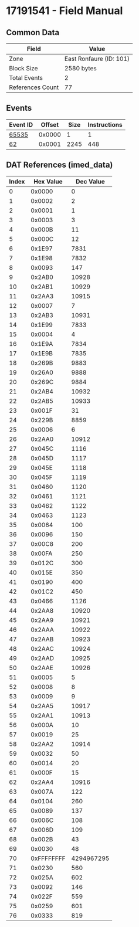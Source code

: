 # 17191541 - Field Manual

## Common Data

| Field            | Value                   |
|------------------|-------------------------|
| Zone             | East Ronfaure (ID: 101) |
| Block Size       | 2580 bytes              |
| Total Events     | 2                       |
| References Count | 77                      |

## Events

| Event ID            | Offset   |   Size |   Instructions |
|---------------------|----------|--------|----------------|
| [65535](./65535.md) | 0x0000   |      1 |              1 |
| [62](./62.md)       | 0x0001   |   2245 |            448 |

## DAT References (imed_data)

|   Index | Hex Value   |   Dec Value |
|---------|-------------|-------------|
|       0 | 0x0000      |           0 |
|       1 | 0x0002      |           2 |
|       2 | 0x0001      |           1 |
|       3 | 0x0003      |           3 |
|       4 | 0x000B      |          11 |
|       5 | 0x000C      |          12 |
|       6 | 0x1E97      |        7831 |
|       7 | 0x1E98      |        7832 |
|       8 | 0x0093      |         147 |
|       9 | 0x2AB0      |       10928 |
|      10 | 0x2AB1      |       10929 |
|      11 | 0x2AA3      |       10915 |
|      12 | 0x0007      |           7 |
|      13 | 0x2AB3      |       10931 |
|      14 | 0x1E99      |        7833 |
|      15 | 0x0004      |           4 |
|      16 | 0x1E9A      |        7834 |
|      17 | 0x1E9B      |        7835 |
|      18 | 0x269B      |        9883 |
|      19 | 0x26A0      |        9888 |
|      20 | 0x269C      |        9884 |
|      21 | 0x2AB4      |       10932 |
|      22 | 0x2AB5      |       10933 |
|      23 | 0x001F      |          31 |
|      24 | 0x229B      |        8859 |
|      25 | 0x0006      |           6 |
|      26 | 0x2AA0      |       10912 |
|      27 | 0x045C      |        1116 |
|      28 | 0x045D      |        1117 |
|      29 | 0x045E      |        1118 |
|      30 | 0x045F      |        1119 |
|      31 | 0x0460      |        1120 |
|      32 | 0x0461      |        1121 |
|      33 | 0x0462      |        1122 |
|      34 | 0x0463      |        1123 |
|      35 | 0x0064      |         100 |
|      36 | 0x0096      |         150 |
|      37 | 0x00C8      |         200 |
|      38 | 0x00FA      |         250 |
|      39 | 0x012C      |         300 |
|      40 | 0x015E      |         350 |
|      41 | 0x0190      |         400 |
|      42 | 0x01C2      |         450 |
|      43 | 0x0466      |        1126 |
|      44 | 0x2AA8      |       10920 |
|      45 | 0x2AA9      |       10921 |
|      46 | 0x2AAA      |       10922 |
|      47 | 0x2AAB      |       10923 |
|      48 | 0x2AAC      |       10924 |
|      49 | 0x2AAD      |       10925 |
|      50 | 0x2AAE      |       10926 |
|      51 | 0x0005      |           5 |
|      52 | 0x0008      |           8 |
|      53 | 0x0009      |           9 |
|      54 | 0x2AA5      |       10917 |
|      55 | 0x2AA1      |       10913 |
|      56 | 0x000A      |          10 |
|      57 | 0x0019      |          25 |
|      58 | 0x2AA2      |       10914 |
|      59 | 0x0032      |          50 |
|      60 | 0x0014      |          20 |
|      61 | 0x000F      |          15 |
|      62 | 0x2AA4      |       10916 |
|      63 | 0x007A      |         122 |
|      64 | 0x0104      |         260 |
|      65 | 0x0089      |         137 |
|      66 | 0x006C      |         108 |
|      67 | 0x006D      |         109 |
|      68 | 0x002B      |          43 |
|      69 | 0x0030      |          48 |
|      70 | 0xFFFFFFFF  |  4294967295 |
|      71 | 0x0230      |         560 |
|      72 | 0x025A      |         602 |
|      73 | 0x0092      |         146 |
|      74 | 0x022F      |         559 |
|      75 | 0x0259      |         601 |
|      76 | 0x0333      |         819 |
